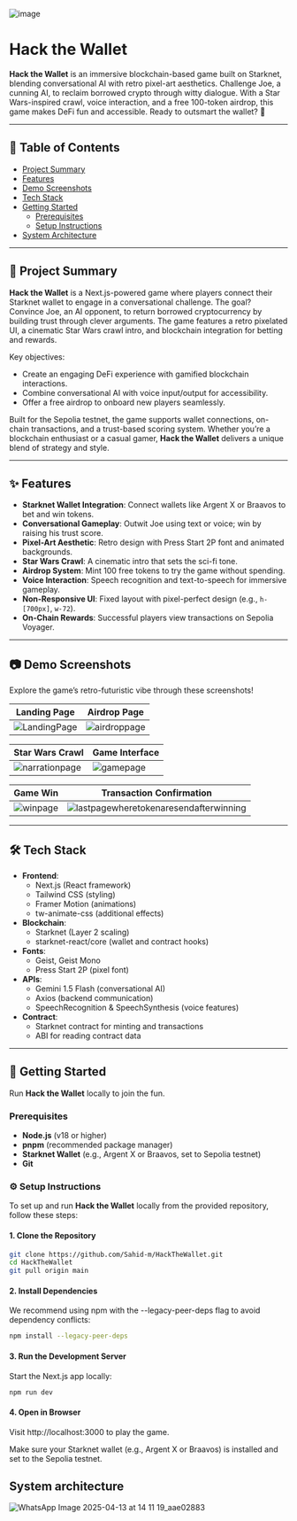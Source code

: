 ![image](https://github.com/user-attachments/assets/c56f9da4-2eb7-48fc-9719-b99046a0fc97)

# Hack the Wallet

**Hack the Wallet** is an immersive blockchain-based game built on Starknet, blending conversational AI with retro pixel-art aesthetics. Challenge Joe, a cunning AI, to reclaim borrowed crypto through witty dialogue. With a Star Wars-inspired crawl, voice interaction, and a free 100-token airdrop, this game makes DeFi fun and accessible. Ready to outsmart the wallet? 🚀

---

## 📜 Table of Contents

- [Project Summary](#project-summary)
- [Features](#features)
- [Demo Screenshots](#demo-screenshots)
- [Tech Stack](#tech-stack)
- [Getting Started](#getting-started)
  - [Prerequisites](#prerequisites)
  - [Setup Instructions](#setup-instructions)
- [System Architecture](#system-architecture)

---

## 🌟 Project Summary

**Hack the Wallet** is a Next.js-powered game where players connect their Starknet wallet to engage in a conversational challenge. The goal? Convince Joe, an AI opponent, to return borrowed cryptocurrency by building trust through clever arguments. The game features a retro pixelated UI, a cinematic Star Wars crawl intro, and blockchain integration for betting and rewards.

Key objectives:
- Create an engaging DeFi experience with gamified blockchain interactions.
- Combine conversational AI with voice input/output for accessibility.
- Offer a free airdrop to onboard new players seamlessly.

Built for the Sepolia testnet, the game supports wallet connections, on-chain transactions, and a trust-based scoring system. Whether you’re a blockchain enthusiast or a casual gamer, **Hack the Wallet** delivers a unique blend of strategy and style.

---

## ✨ Features

- **Starknet Wallet Integration**: Connect wallets like Argent X or Braavos to bet and win tokens.
- **Conversational Gameplay**: Outwit Joe using text or voice; win by raising his trust score.
- **Pixel-Art Aesthetic**: Retro design with Press Start 2P font and animated backgrounds.
- **Star Wars Crawl**: A cinematic intro that sets the sci-fi tone.
- **Airdrop System**: Mint 100 free tokens to try the game without spending.
- **Voice Interaction**: Speech recognition and text-to-speech for immersive gameplay.
- **Non-Responsive UI**: Fixed layout with pixel-perfect design (e.g., `h-[700px]`, `w-72`).
- **On-Chain Rewards**: Successful players view transactions on Sepolia Voyager.

---

## 📷 Demo Screenshots

Explore the game’s retro-futuristic vibe through these screenshots!

| **Landing Page** | **Airdrop Page** |
|------------------|------------------|
| ![LandingPage](https://github.com/user-attachments/assets/4842170b-d4eb-4991-bf65-3657385014ae) | ![airdroppage](https://github.com/user-attachments/assets/73a72974-ca42-42a0-8b1c-7c73b7dbe1d3) |

| **Star Wars Crawl** | **Game Interface** |
|---------------------|--------------------|
| ![narrationpage](https://github.com/user-attachments/assets/4c214fb2-6098-481c-850e-ce7b6468da46) | ![gamepage](https://github.com/user-attachments/assets/74a99569-f75d-4d6b-b51e-6d566f7a5d22) |

| **Game Win** | **Transaction Confirmation** |
|--------------|-------------------------------|
| ![winpage](https://github.com/user-attachments/assets/e00ce850-6d48-453e-8474-2008017f8fcd) | ![lastpagewheretokenaresendafterwinning](https://github.com/user-attachments/assets/0f926727-3a84-41c8-a84d-bf133948527e) |

---

## 🛠 Tech Stack

- **Frontend**:
  - Next.js (React framework)
  - Tailwind CSS (styling)
  - Framer Motion (animations)
  - tw-animate-css (additional effects)
- **Blockchain**:
  - Starknet (Layer 2 scaling)
  - starknet-react/core (wallet and contract hooks)
- **Fonts**:
  - Geist, Geist Mono
  - Press Start 2P (pixel font)
- **APIs**:
  - Gemini 1.5 Flash (conversational AI)
  - Axios (backend communication)
  - SpeechRecognition & SpeechSynthesis (voice features)
- **Contract**:
  - Starknet contract for minting and transactions
  - ABI for reading contract data

---

## 🚀 Getting Started

Run **Hack the Wallet** locally to join the fun.

### Prerequisites

- **Node.js** (v18 or higher)
- **pnpm** (recommended package manager)
- **Starknet Wallet** (e.g., Argent X or Braavos, set to Sepolia testnet)
- **Git**

### ⚙️ Setup Instructions

To set up and run **Hack the Wallet** locally from the provided repository, follow these steps:

#### 1. Clone the Repository

```bash
git clone https://github.com/Sahid-m/HackTheWallet.git
cd HackTheWallet
git pull origin main
```
#### 2. Install Dependencies
We recommend using npm with the --legacy-peer-deps flag to avoid dependency conflicts:
```bash
npm install --legacy-peer-deps
```
#### 3. Run the Development Server
Start the Next.js app locally:

```bash
npm run dev
```
#### 4. Open in Browser
Visit http://localhost:3000 to play the game.

Make sure your Starknet wallet (e.g., Argent X or Braavos) is installed and set to the Sepolia testnet.
## System architecture


![WhatsApp Image 2025-04-13 at 14 11 19_aae02883](https://github.com/user-attachments/assets/1b09f132-6250-42bc-828f-27d9aed6d246)


